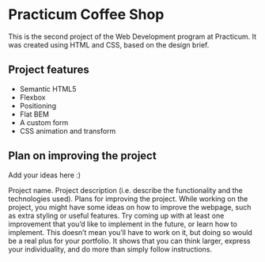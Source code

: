 # Practicum Coffee Shop

This is the second project of the Web Development program at Practicum. It was created using HTML and CSS, based on the design brief.

## Project features

- Semantic HTML5
- Flexbox
- Positioning
- Flat BEM
- A custom form
- CSS animation and transform

## Plan on improving the project

Add your ideas here :)

Project name.
Project description (i.e. describe the functionality and the technologies used).
Plans for improving the project. While working on the project, you might have some ideas on how to improve the webpage, such as extra styling or useful features. Try coming up with at least one improvement that you’d like to implement in the future, or learn how to implement. This doesn’t mean you’ll have to work on it, but doing so would be a real plus for your portfolio. It shows that you can think larger, express your individuality, and do more than simply follow instructions.
